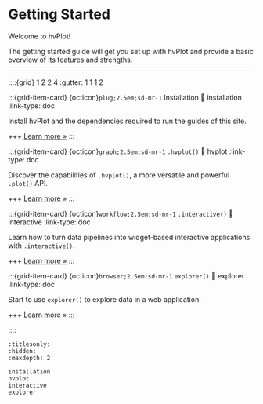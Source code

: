 # Getting Started

Welcome to hvPlot!

The getting started guide will get you set up with hvPlot and provide a basic overview of its features and strengths.

---

::::{grid} 1 2 2 4
:gutter: 1 1 1 2

:::{grid-item-card} {octicon}`plug;2.5em;sd-mr-1` Installation
:link: installation
:link-type: doc

Install hvPlot and the dependencies required to run the guides of this site.

+++
[Learn more »](installation.md)
:::

:::{grid-item-card} {octicon}`graph;2.5em;sd-mr-1` `.hvplot()`
:link: hvplot
:link-type: doc

Discover the capabilities of `.hvplot()`, a more versatile and powerful `.plot()` API.

+++
[Learn more »](hvplot)
:::

:::{grid-item-card} {octicon}`workflow;2.5em;sd-mr-1` `.interactive()`
:link: interactive
:link-type: doc

Learn how to turn data pipelines into widget-based interactive applications with `.interactive()`.

+++
[Learn more »](interactive)
:::

:::{grid-item-card} {octicon}`browser;2.5em;sd-mr-1` `explorer()`
:link: explorer
:link-type: doc

Start to use `explorer()` to explore data in a web application.

+++
[Learn more »](explorer)
:::

::::


```{toctree}
:titlesonly:
:hidden:
:maxdepth: 2

installation
hvplot
interactive
explorer
```
